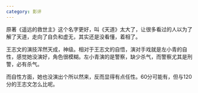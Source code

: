 ```yaml
---
category: 影评
---
```


原著《遥远的救世主》这个名字更好，叫《天道》太大了，让很多看过的人以为了解了天道，走向了自负和虚无，其实还是没看懂，着相了。

王志文的演技浑然天成，神级。相对于王志文的自悟，演对手戏就是左小青的自性，感觉她没演好，角色很模糊。左小青演的是警察，缺少杀气，而警察尤其是刑警，必有杀气。

而自性方面，她也没演出个所以然来，反而显得有点任性。60分可能有，但与120分的王志文怎么比呢。